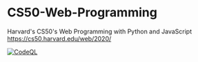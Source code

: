 # CS50-Web-Programming
Harvard's CS50's Web Programming with Python and JavaScript https://cs50.harvard.edu/web/2020/

[![CodeQL](https://github.com/saideepd/CS50-Web-Programming/actions/workflows/codeql-analysis.yml/badge.svg)](https://github.com/saideepd/CS50-Web-Programming/actions/workflows/codeql-analysis.yml)
